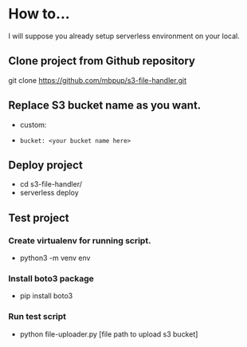 # How to...

I will suppose you already setup serverless environment on your local.

## Clone project from Github repository

git clone https://github.com/mbpup/s3-file-handler.git

## Replace S3 bucket name as you want.
- custom:
-     bucket: <your bucket name here>

## Deploy project
- cd s3-file-handler/
- serverless deploy

## Test project

### Create virtualenv for running script.
 - python3 -m venv env

### Install boto3 package
 - pip install boto3

### Run test script
 - python file-uploader.py [file path to upload s3 bucket]